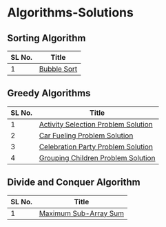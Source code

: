 # Algorithms-Solutions

## Sorting Algorithm

SL No. | Title
--- | ---
1 | [Bubble Sort](https://github.com/aratheunseen/algorithms-solutions/blob/main/Sorting%20Algorithms/Bubble%20Sort.cpp)

## Greedy Algorithms

SL No. | Title
--- | ---
1 | [Activity Selection Problem Solution](https://github.com/aratheunseen/algorithms-solutions/blob/main/Greedy%20Algorithms/Activity%20Selection%20Problem%20Solution.cpp)
2 | [Car Fueling Problem Solution](https://github.com/aratheunseen/algorithms-solutions/blob/main/Greedy%20Algorithms/Car%20Fueling%20Problem%20Solution.cpp)
3 | [Celebration Party Problem Solution](https://github.com/aratheunseen/algorithms-solutions/blob/main/Greedy%20Algorithms/Celebration%20Party%20Problem%20Solution.cpp)
4 | [Grouping Children Problem Solution](https://github.com/aratheunseen/algorithms-solutions/blob/main/Greedy%20Algorithms/Grouping%20Children%20Problem%20Solution.cpp)

## Divide and Conquer Algorithm

SL No. | Title
--- | ---
1 | [Maximum Sub-Array Sum](https://github.com/aratheunseen/algorithms-solutions/blob/main/Divide%20and%20Conquer%20Algorithms/Maximum%20Sub-Array%20Sum.cpp)
